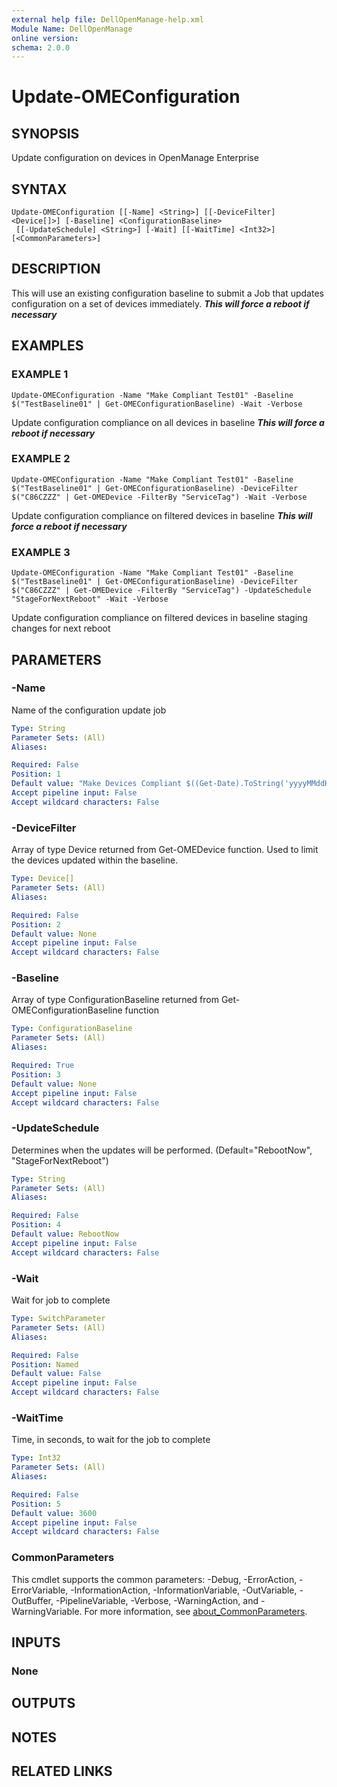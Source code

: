 ```yaml
---
external help file: DellOpenManage-help.xml
Module Name: DellOpenManage
online version:
schema: 2.0.0
---
```


# Update-OMEConfiguration

## SYNOPSIS
Update configuration on devices in OpenManage Enterprise

## SYNTAX

```
Update-OMEConfiguration [[-Name] <String>] [[-DeviceFilter] <Device[]>] [-Baseline] <ConfigurationBaseline>
 [[-UpdateSchedule] <String>] [-Wait] [[-WaitTime] <Int32>] [<CommonParameters>]
```

## DESCRIPTION
This will use an existing configuration baseline to submit a Job that updates configuration on a set of devices immediately.
***This will force a reboot if necessary***

## EXAMPLES

### EXAMPLE 1
```
Update-OMEConfiguration -Name "Make Compliant Test01" -Baseline $("TestBaseline01" | Get-OMEConfigurationBaseline) -Wait -Verbose
```

Update configuration compliance on all devices in baseline ***This will force a reboot if necessary***

### EXAMPLE 2
```
Update-OMEConfiguration -Name "Make Compliant Test01" -Baseline $("TestBaseline01" | Get-OMEConfigurationBaseline) -DeviceFilter $("C86CZZZ" | Get-OMEDevice -FilterBy "ServiceTag") -Wait -Verbose
```

Update configuration compliance on filtered devices in baseline ***This will force a reboot if necessary***

### EXAMPLE 3
```
Update-OMEConfiguration -Name "Make Compliant Test01" -Baseline $("TestBaseline01" | Get-OMEConfigurationBaseline) -DeviceFilter $("C86CZZZ" | Get-OMEDevice -FilterBy "ServiceTag") -UpdateSchedule "StageForNextReboot" -Wait -Verbose
```

Update configuration compliance on filtered devices in baseline staging changes for next reboot

## PARAMETERS

### -Name
Name of the configuration update job

```yaml
Type: String
Parameter Sets: (All)
Aliases:

Required: False
Position: 1
Default value: "Make Devices Compliant $((Get-Date).ToString('yyyyMMddHHmmss'))"
Accept pipeline input: False
Accept wildcard characters: False
```

### -DeviceFilter
Array of type Device returned from Get-OMEDevice function.
Used to limit the devices updated within the baseline.

```yaml
Type: Device[]
Parameter Sets: (All)
Aliases:

Required: False
Position: 2
Default value: None
Accept pipeline input: False
Accept wildcard characters: False
```

### -Baseline
Array of type ConfigurationBaseline returned from Get-OMEConfigurationBaseline function

```yaml
Type: ConfigurationBaseline
Parameter Sets: (All)
Aliases:

Required: True
Position: 3
Default value: None
Accept pipeline input: False
Accept wildcard characters: False
```

### -UpdateSchedule
Determines when the updates will be performed.
(Default="RebootNow", "StageForNextReboot")

```yaml
Type: String
Parameter Sets: (All)
Aliases:

Required: False
Position: 4
Default value: RebootNow
Accept pipeline input: False
Accept wildcard characters: False
```

### -Wait
Wait for job to complete

```yaml
Type: SwitchParameter
Parameter Sets: (All)
Aliases:

Required: False
Position: Named
Default value: False
Accept pipeline input: False
Accept wildcard characters: False
```

### -WaitTime
Time, in seconds, to wait for the job to complete

```yaml
Type: Int32
Parameter Sets: (All)
Aliases:

Required: False
Position: 5
Default value: 3600
Accept pipeline input: False
Accept wildcard characters: False
```

### CommonParameters
This cmdlet supports the common parameters: -Debug, -ErrorAction, -ErrorVariable, -InformationAction, -InformationVariable, -OutVariable, -OutBuffer, -PipelineVariable, -Verbose, -WarningAction, and -WarningVariable. For more information, see [about_CommonParameters](http://go.microsoft.com/fwlink/?LinkID=113216).

## INPUTS

### None
## OUTPUTS

## NOTES

## RELATED LINKS
